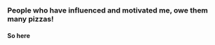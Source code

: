 ### People who have influenced and motivated me, owe them many pizzas!
#### So here
<!--stackedit_data:
eyJoaXN0b3J5IjpbMTE2Mjc0MDI5MV19
-->